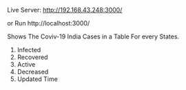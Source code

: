 Live Server: http://192.168.43.248:3000/

or Run http://localhost:3000/


Shows The Coviv-19 India Cases in a Table For every States.
1. Infected
2. Recovered
3. Active
4. Decreased
5. Updated Time

